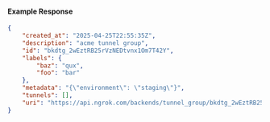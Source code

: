 <!-- Code generated for API Clients. DO NOT EDIT. -->

#### Example Response

```json
{
	"created_at": "2025-04-25T22:55:35Z",
	"description": "acme tunnel group",
	"id": "bkdtg_2wEztRB25rVzNEDtvnx1Om7T42Y",
	"labels": {
		"baz": "qux",
		"foo": "bar"
	},
	"metadata": "{\"environment\": \"staging\"}",
	"tunnels": [],
	"uri": "https://api.ngrok.com/backends/tunnel_group/bkdtg_2wEztRB25rVzNEDtvnx1Om7T42Y"
}
```
